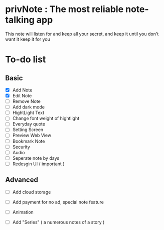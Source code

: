 # privNote : The most reliable note-talking app

This note will listen for and keep all your secret, and keep it until you don't want it keep it for you



# To-do list

##  Basic

- [x] Add Note
- [x] Edit Note
- [ ] Remove Note
- [ ] Add dark mode
- [ ] HightLight Text
- [ ] Change font weight of hightlight
- [ ] Everyday quote
- [ ] Setting Screen
- [ ] Preview Web View
- [ ] Bookmark Note
- [ ] Security
- [ ] Audio 
- [ ] Seperate note by days
- [ ] Redesgin UI ( important )
## Advanced 
- [ ] Add cloud storage
- [ ] Add payment for no ad, special note feature
- [ ] Animation
- [ ] Add "Series" ( a numerous notes of a story )


